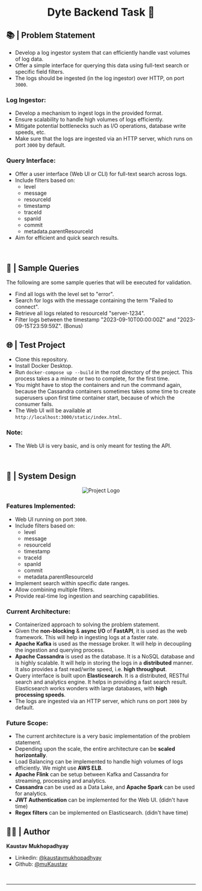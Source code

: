 <h1 align="center">Dyte Backend Task 🧭</h1>

## 📚 | Problem Statement

- Develop a log ingestor system that can efficiently handle vast volumes of log data.
- Offer a simple interface for querying this data using full-text search or specific field filters.
- The logs should be ingested (in the log ingestor) over HTTP, on port `3000`.

### Log Ingestor:

- Develop a mechanism to ingest logs in the provided format.
- Ensure scalability to handle high volumes of logs efficiently.
- Mitigate potential bottlenecks such as I/O operations, database write speeds, etc.
- Make sure that the logs are ingested via an HTTP server, which runs on port `3000` by default.

### Query Interface:

- Offer a user interface (Web UI or CLI) for full-text search across logs.
- Include filters based on:
  - level
  - message
  - resourceId
  - timestamp
  - traceId
  - spanId
  - commit
  - metadata.parentResourceId
- Aim for efficient and quick search results.

<br/>

## 🎯 | Sample Queries

The following are some sample queries that will be executed for validation.

- Find all logs with the level set to "error".
- Search for logs with the message containing the term "Failed to connect".
- Retrieve all logs related to resourceId "server-1234".
- Filter logs between the timestamp "2023-09-10T00:00:00Z" and "2023-09-15T23:59:59Z". (Bonus)

## 🌐 | Test Project

- Clone this repository.
- Install Docker Desktop.
- Run `docker-compose up --build` in the root directory of the project. This process takes a a minute or two to complete, for the first time.
- You might have to stop the containers and run the command again, because the Cassandra containers sometimes takes some time to create superusers upon first time container start, because of which the consumer fails.
- The Web UI will be available at `http://localhost:3000/static/index.html`.

### Note:

- The Web UI is very basic, and is only meant for testing the API.

<br/>

## 📝 | System Design

<p align = center>
    <img alt="Project Logo" src="https://raw.githubusercontent.com/muKaustav/dyte_log_server/main/assets/system_des.png" target="_blank" />
</p>

### Features Implemented:

- Web UI running on port `3000`.
- Include filters based on:
  - level
  - message
  - resourceId
  - timestamp
  - traceId
  - spanId
  - commit
  - metadata.parentResourceId
- Implement search within specific date ranges.
- Allow combining multiple filters.
- Provide real-time log ingestion and searching capabilities.

### Current Architecture:

- Containerized approach to solving the problem statement.
- Given the **non-blocking** & **async I/O** of **FastAPI**, it is used as the web framework. This will help in ingesting logs at a faster rate.
- **Apache Kafka** is used as the message broker. It will help in decoupling the ingestion and querying process.
- **Apache Cassandra** is used as the database. It is a NoSQL database and is highly scalable. It will help in storing the logs in a **distributed** manner. It also provides a fast read/write speed, i.e. **high throughput**.
- Query interface is built upon **Elasticsearch**. It is a distributed, RESTful search and analytics engine. It helps in providing a fast search result. Elasticsearch works wonders with large databases, with **high processing speeds**.
- The logs are ingested via an HTTP server, which runs on port `3000` by default.

### Future Scope:

- The current architecture is a very basic implementation of the problem statement.
- Depending upon the scale, the entire architecture can be **scaled horizontally**.
- Load Balancing can be implemented to handle high volumes of logs efficiently. We might use **AWS ELB**.
- **Apache Flink** can be setup between Kafka and Cassandra for streaming, processing and analytics.
- **Cassandra** can be used as a Data Lake, and **Apache Spark** can be used for analytics.
- **JWT Authentication** can be implemented for the Web UI. (didn't have time)
- **Regex filters** can be implemented on Elasticsearch. (didn't have time)

## 🧑🏽 | Author

**Kaustav Mukhopadhyay**

- Linkedin: [@kaustavmukhopadhyay](https://www.linkedin.com/in/kaustavmukhopadhyay/)
- Github: [@muKaustav](https://github.com/muKaustav)

<br/>

---
